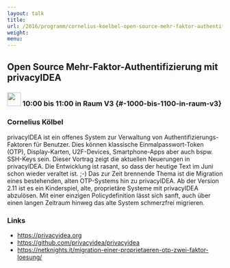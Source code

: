 ```yaml
---
layout: talk
title:
url: /2016/programm/cornelius-koelbel-open-source-mehr-faktor-authentifizierung-mit-privacyidea/
weight:
menu:
---
```

## Open Source Mehr-Faktor-Authentifizierung mit privacyIDEA

### <img height = "32" src="../../../images/talk.svg"> 10:00 bis 11:00 in Raum V3 {#-1000-bis-1100-in-raum-v3}

### Cornelius Kölbel

privacyIDEA ist ein offenes System zur Verwaltung von Authentifizierungs-Faktoren für Benutzer. Dies können klassische Einmalpasswort-Token (OTP), Display-Karten, U2F-Devices, Smartphone-Apps aber auch bspw. SSH-Keys sein. Dieser Vortrag zeigt die aktuellen Neuerungen in privacyIDEA. Die Entwicklung ist rasant, so dass der heutige Text im Juni schon wieder veraltet ist. ;-) Das zur Zeit brennende Thema ist die Migration eines bestehenden, alten OTP-Systems hin zu privacyIDEA. Ab der Version 2.11 ist es ein Kinderspiel, alte, proprietäre Systeme mit privacyIDEA abzulösen. Mit einer einzigen Policydefinition lässt sich sanft, auch über einen langen Zeitraum hinweg das alte System schmerzfrei migrieren.

### Links

- <a href="https://privacyidea.org" target="_blank">https://privacyidea.org</a>
- <a href="https://github.com/privacyidea/privacyidea" target="_blank">https://github.com/privacyidea/privacyidea</a>
- <a href="https://netknights.it/migration-einer-proprietaeren-otp-zwei-faktor-loesung/" target="_blank">https://netknights.it/migration-einer-proprietaeren-otp-zwei-faktor-loesung/</a>
